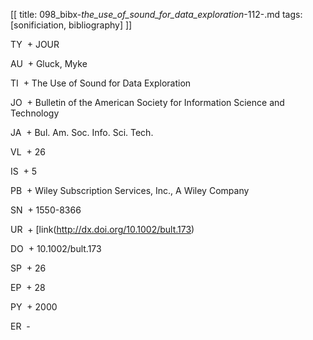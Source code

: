 [[
title: 098_bibx-_the_use_of_sound_for_data_exploration_-112-.md
tags: [sonificiation, bibliography]
]]


TY  + JOUR

AU  + Gluck, Myke

TI  + The Use of Sound for Data Exploration

JO  + Bulletin of the American Society for Information Science and Technology

JA  + Bul. Am. Soc. Info. Sci. Tech.

VL  + 26

IS  + 5

PB  + Wiley Subscription Services, Inc., A Wiley Company

SN  + 1550-8366

UR  + [link(http://dx.doi.org/10.1002/bult.173)

DO  + 10.1002/bult.173

SP  + 26

EP  + 28

PY  + 2000

ER  -
